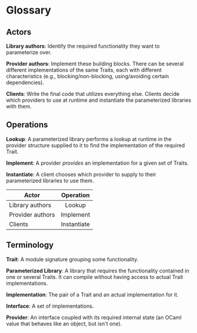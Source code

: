 # Glossary

## Actors

**Library authors**: Identify the required functionality they want to parameterize over.

**Provider authors**: Implement these building blocks. There can be several different implementations of the same Traits, each with different characteristics (e.g., blocking/non-blocking, using/avoiding certain dependencies).

**Clients**: Write the final code that utilizes everything else. Clients decide which providers to use at runtime and instantiate the parameterized libraries with them.

## Operations

**Lookup**: A parameterized library performs a lookup at runtime in the provider structure supplied to it to find the implementation of the required Trait.

**Implement**: A provider *provides* an implementation for a given set of Traits.

**Instantiate**: A client chooses which provider to supply to their parameterized libraries to use them.

|     Actor        |   Operation   |
|------------------|:-------------:|
| Library authors  |    Lookup     |
| Provider authors |  Implement    |
| Clients          |  Instantiate  |

## Terminology

**Trait**: A module signature grouping some functionality.

**Parameterized Library**: A library that requires the functionality contained in one or several Traits. It can compile without having access to actual Trait implementations.

**Implementation**: The pair of a Trait and an actual implementation for it.

**Interface**: A set of implementations.

**Provider**: An interface coupled with its required internal state (an OCaml value that behaves like an object, but isn't one).

